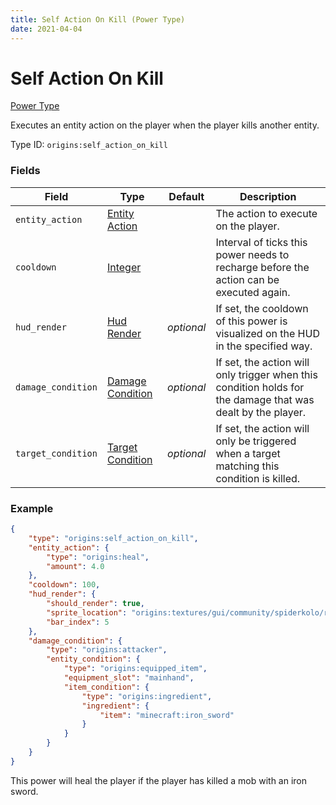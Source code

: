 ```yaml
---
title: Self Action On Kill (Power Type)
date: 2021-04-04
---
```


# Self Action On Kill

[Power Type](../power_types.md)

Executes an entity action on the player when the player kills another entity.

Type ID: `origins:self_action_on_kill`

### Fields

Field  | Type | Default | Description
-------|------|---------|-------------
`entity_action` | [Entity Action](../entity_actions.md) | | The action to execute on the player.
`cooldown` | [Integer](../data_types/integer.md) | | Interval of ticks this power needs to recharge before the action can be executed again.
`hud_render` | [Hud Render](../data_types/hud_render.md) | _optional_ | If set, the cooldown of this power is visualized on the HUD in the specified way.
`damage_condition` | [Damage Condition](../damage_conditions.md) | _optional_ | If set, the action will only trigger when this condition holds for the damage that was dealt by the player.
`target_condition` | [Target Condition](../entity_conditions.md) | _optional_ | If set, the action will only be triggered when a target matching this condition is killed.


### Example
```json
{
    "type": "origins:self_action_on_kill",
    "entity_action": {
        "type": "origins:heal",
        "amount": 4.0
    },
    "cooldown": 100,
    "hud_render": {
        "should_render": true,
        "sprite_location": "origins:textures/gui/community/spiderkolo/resource_bar_01.png",
        "bar_index": 5
    },
    "damage_condition": {
        "type": "origins:attacker",
        "entity_condition": {
            "type": "origins:equipped_item",
            "equipment_slot": "mainhand",
            "item_condition": {
                "type": "origins:ingredient",
                "ingredient": {
                    "item": "minecraft:iron_sword"
                }
            }
        }
    }
}
```
This power will heal the player if the player has killed a mob with an iron sword.